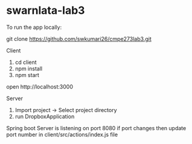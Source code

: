 # swarnlata-lab3

To run the app locally:

git clone https://github.com/swkumari26/cmpe273lab3.git

Client

1. cd client
2. npm install
3. npm start

open http://localhost:3000

Server
1. Import project -> Select project directory
2. run DropboxApplication


Spring boot Server is listening on port 8080
if port changes then update port number in client/src/actions/index.js file